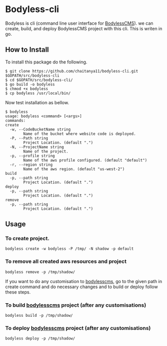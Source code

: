 # Bodyless-cli

Bodyless is cli (command line user interface for [BodylessCMS](https://github.com/chaitanya11/BodylessCMS/)). we can create, build, and deploy BodylessCMS project with this cli. This is writen in go.


## How to Install
To install this package do the following.
```
$ git clone https://github.com/chaitanya11/bodyless-cli.git $GOPATH/src/bodyless-cli
$ cd $GOPATH/src/bodyless-cli/
$ go build -o bodyless
$ chmod +x bodyless
$ cp bodyless /usr/local/bin/
```
Now test installation as bellow.

```
$ bodyless
usage: bodyless <command> [<args>]
commands:
create
  -w, --CodeBucketName string
    	Name of the bucket where website code is deployed.
  -P, --Path string
    	Project Location. (default ".")
  -N, --ProjectName string
    	Name of the project.
  -p, --profile string
    	Name of the aws profile configured. (default "default")
  -r, --region string
    	Name of the aws region. (default "us-west-2")
build
  -p, --path string
    	Project Location. (default ".")
deploy
  -p, --path string
    	Project Location. (default ".")
remove
  -p, --path string
    	Project Location. (default ".")
```


## Usage
### To create project.
```
bodyless create -w bodyless -P /tmp/ -N shadow -p default
```

### To remove all created aws resources and project
```
bodyless remove -p /tmp/shadow/
```

If you want to do any customisation to [bodylesscms](https://github.com/chaitanya11/BodylessCMS/), go to the given path in create command and do necessary changes and to build or deploy follow these steps.


### To build [bodylesscms](https://github.com/chaitanya11/BodylessCMS/) project (after any customisations)

```
bodyless build -p /tmp/shadow/
```


### To deploy [bodylesscms](https://github.com/chaitanya11/BodylessCMS/) project (after any customisations)

```
bodyless deploy -p /tmp/shadow/
```
